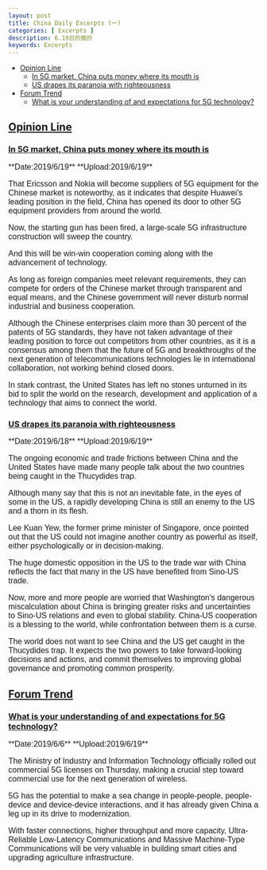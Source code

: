 ```yaml
---
layout: post
title: China Daily Excerpts (一)
categories: [ Excerpts ]
description: 6.19日的摘抄
keywords: Excerpts
---
```



<!-- MarkdownTOC autolink="true" -->

- [Opinion Line](#opinion-line)
    - [In 5G market, China puts money where its mouth is](#in-5g-market-china-puts-money-where-its-mouth-is)
    - [US drapes its paranoia with righteousness](#us-drapes-its-paranoia-with-righteousness)
- [Forum Trend](#forum-trend)
    - [What is your understanding of and expectations for 5G technology?](#what-is-your-understanding-of-and-expectations-for-5g-technology)

<!-- /MarkdownTOC -->


## [Opinion Line](http://www.chinadaily.com.cn/opinion/opinionline)  
### [In 5G market, China puts money where its mouth is](http://www.chinadaily.com.cn/a/201906/19/WS5d0982aea3103dbf14328fed.html)  
<font face="sans-serif" size=3>
**Date:2019/6/19**  
**Upload:2019/6/19**  

That Ericsson and Nokia will become suppliers of 5G equipment for the Chinese market is noteworthy, as it indicates that despite Huawei's leading position in the field, China has opened its door to other 5G equipment providers from around the world.  

Now, the starting gun has been fired, a large-scale 5G infrastructure construction will sweep the country. 

And this will be win-win cooperation coming along with the advancement of technology.

 As long as foreign companies meet relevant requirements, they can compete for orders of the Chinese market through transparent and equal means, and the Chinese government will never disturb normal industrial and business cooperation.

 Although the Chinese enterprises claim more than 30 percent of the patents of 5G standards, they have not taken advantage of their leading position to force out competitors from other countries, as it is a consensus among them that the future of 5G and breakthroughs of the next generation of telecommunications technologies lie in international collaboration, not working behind closed doors.

In stark contrast, the United States has left no stones unturned in its bid to split the world on the research, development and application of a technology that aims to connect the world.
</font>  

### [US drapes its paranoia with righteousness](http://www.chinadaily.com.cn/a/201906/18/WS5d08d0a6a3103dbf14328f16.html)   
<font face="sans-serif" size=3>
**Date:2019/6/18**  
**Upload:2019/6/19**  

The ongoing economic and trade frictions between China and the United States have made many people talk about the two countries being caught in the Thucydides trap.

Although many say that this is not an inevitable fate, in the eyes of some in the US, a rapidly developing China is still an enemy to the US and a thorn in its flesh.

Lee Kuan Yew, the former prime minister of Singapore, once pointed out that the US could not imagine another country as powerful as itself, either psychologically or in decision-making.

The huge domestic opposition in the US to the trade war with China reflects the fact that many in the US have benefited from Sino-US trade.

Now, more and more people are worried that Washington's dangerous miscalculation about China is bringing greater risks and uncertainties to Sino-US relations and even to global stability. China-US cooperation is a blessing to the world, while confrontation between them is a curse.

The world does not want to see China and the US get caught in the Thucydides trap. It expects the two powers to take forward-looking decisions and actions, and commit themselves to improving global governance and promoting common prosperity.
</font>

<!-- ### [Title](link) 
<font face="sans-serif" size=3>
**Date:**  
**Upload:**  

</font>   -->
## [Forum Trend](http://www.chinadaily.com.cn/opinion/forumtrends)  
### [What is your understanding of and expectations for 5G technology?](http://www.chinadaily.com.cn/a/201906/06/WS5cfdbec6a3101765772303cc_1.html)  
<font face="sans-serif" size=3>
**Date:2019/6/6**  
**Upload:2019/6/19**  

The Ministry of Industry and Information Technology officially rolled out commercial 5G licenses on Thursday, making a crucial step toward commercial use for the next generation of wireless.

5G has the potential to make a sea change in people-people, people-device and device-device interactions, and it has already given China a leg up in its drive to modernization.

With faster connections, higher throughput and more capacity, Ultra-Reliable Low-Latency Communications and Massive Machine-Type Communications will be very valuable in building smart cities and upgrading agriculture infrastructure.
</font>

